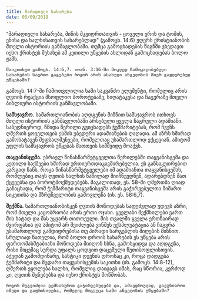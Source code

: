 ```yaml
---
title: მარადიული სახარება
date: 05/09/2019
---
```


"მარადიული სახარება, მიწის მკვიდრთათვის - ყოველი ერის და ტომის, ენისა და ხალხისათვის სახარებლად" (გამოცხ. 14:6) ჟღერს ქრისტიანობის მთელი ისტორიის განმავლობაში. თუმცა გამოცხადების წიგნში ვხედავთ იესო ქრისტეს შესახებ ამ კეთილი უწყების ახლიდან გამოცხადებას ბოლო ჟამს.

`წაიკითხეთ გამოცხ. 14:6,7. იოან. 3:16-ში მოკლედ ჩამოყალიბებული სახარების საერთო გაგებები როგორ არის ასახული ანგელოზის მიერ გაჟღერებულ უწყებაში?`

გამოცხ. 14:7-ში ჩამოთვლილია სამი საკვანძო ელემენტი, რომელიც არის ღვთის რეაქცია მსოფლიო ბოროტებაზე, სიღატაკესა და ჩაგვრაზე მთელი ბიბლიური ისტორიის განმავლობაში.

**სამსჯავრო.** სამართლიანობის აღდგენის მიზნით სამსჯავროს ითხოვს მთელი ისტორიის განმავლობაში არსებული ყველა ჩაგრული ადამიანი. საბედნიეროდ, წმიდა წერილი გვიცხადებს ჭეშმარიტებას, რომ ჩვენს ღმერთს ყოველთვის ესმის უბედური ადამიანების ღაღადი. ამ აზრს ხშირად გამოხატავენ მეფსალმუნეები, რომელთაც უსამართლოდ ექცევიან. ამიტომ უფლის სამსჯავროს უწყებას მათთვის სიმშვიდე მოაქვს.

**თაყვანისცემა.** ებრაელ წინასწარმეტყველთა წერილებში თაყვანისცემა და კეთილი საქმეები ხშირად ურთიერთდაკავშირებულია. ეს განსაკუთრებით კარგად ჩანს, როცა წინასწარმეტყველები იმ ადამიანთა თაყვანისცემას, რომლებიც თავს ღვთის ხალხის ნაწილად მიიჩნევდნენ, ადარებდნენ მათ ქცევებსა და ბოროტმოქმედებებს. მაგალითად, ეს. 58-ში ღმერთმა ღიად განაცხადა, რომ ჭეშმარიტი თაყვანისცემა  არის გაჭირვებულთა მიმართ სიკეთისა და მზრუნველობის გამოვლენა (იხ. ეს. 58:6,7).

**შექმნა.** სამართლიანობისკენ ღვთის მოწოდებას საფუძვლად უდევს აზრი, რომ მთელი კაცობრიობა არის ერთი ოჯახი. ყველანი შექმნილები ვართ მის ხატად და მას უყვარს თითოეული. მის თვალში ყველა ერთნაირად ძვირფასია და ამიტომ არ შეიძლება ვინმეს ექსპლუატაცია ან ჩაგვრა უსამართლოდ გამდიდრებისა თუ პირადი სარგებლის მიღების მიზნით. სრულიად ნათელია, რომ ბოლო დროის სახარების ეს უწყება არის ფართომასშტაბიანი მოწოდება მიიღონ ხსნა, გამოსყიდვა და აღდგენა, რისი მიცემაც სურდა უფალს ცოდვით დაცემული წუთისოფლისთვის. აქედან გამომდინარე, სასტიკი დევნის დროსაც კი, როცა დადგება ჭეშმარიტი და მცდარი თაყვანისცემის საკითხი (იხ. გამოცხ. 14:8-12), ღმერთს ეყოლება ხალხი, რომელიც დაიცავს იმას, რაც სწორია, კერძოდ კი, ღვთის მცნებებსა და იესო ქრისტეს მოწმობას.

`როგორ შეგვიძლია ვემსახუროთ გაჭირვებულებს და, ამავდროულად, გავუზიაროთ იმედი და გაფრთხილება, რომელიც მოგვეცა სამი ანგელოზის უწყებაში?`